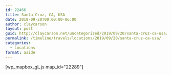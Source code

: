 ```yaml
---
id: 22466
title: Santa Cruz, CA, USA
date: 2019-09-20T00:00:00-06:00
author: claycarson
layout: post
guid: http://claycarson.net/uncategorized/2019/09/20/santa-cruz-ca-usa/
permalink: /timeline/travels/locations/2019/09/20/santa-cruz-ca-usa/
categories:
  - Locations
format: aside
---
```

<div class="media-details"></div>

[wp_mapbox_gl_js map_id="22289"]